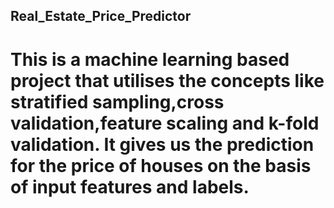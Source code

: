 ## Real_Estate_Price_Predictor
# This is a machine learning based project that utilises the concepts like stratified sampling,cross validation,feature scaling and k-fold validation. It gives us the prediction for the price of houses on the basis of input features and labels.
